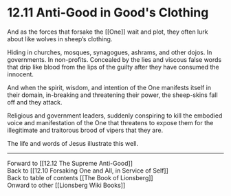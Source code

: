 # 12.11 Anti-Good in Good's Clothing

And as the forces that forsake the [[One]] wait and plot, they often lurk about like wolves in sheep’s clothing.

Hiding in churches, mosques, synagogues, ashrams, and other dojos. In governments. In non-profits. Concealed by the lies and viscous false words that drip like blood from the lips of the guilty after they have consumed the innocent.

And when the spirit, wisdom, and intention of the One manifests itself in their domain, in-breaking and threatening their power, the sheep-skins fall off and they attack.

Religious and government leaders, suddenly conspiring to kill the embodied voice and manifestation of the One that threatens to expose them for the illegitimate and traitorous brood of vipers that they are.

The life and words of Jesus illustrate this well. 

___

Forward to [[12.12 The Supreme Anti-Good]]  
Back to [[12.10 Forsaking One and All, in Service of Self]]  
Back to table of contents [[The Book of Lionsberg]]  
Onward to other [[Lionsberg Wiki Books]]  
